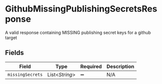 # GithubMissingPublishingSecretsResponse

A valid response containing MISSING publishing secret keys for a github target


## Fields

| Field              | Type               | Required           | Description        |
| ------------------ | ------------------ | ------------------ | ------------------ |
| `missingSecrets`   | List<*String*>     | :heavy_minus_sign: | N/A                |